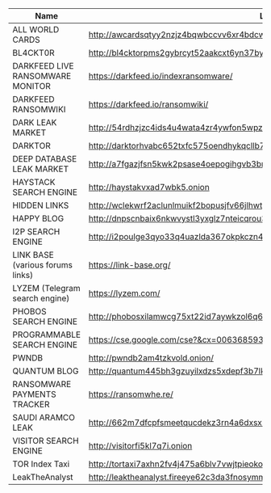|Name|Link|
| ------ | ------ |
|ALL WORLD CARDS| http://awcardsqtyy2nzjz4bqwbccvv6xr4bdcwcgfyewd7gsx5mhh63c2lsad.onion/|
|BL4CKT0R|http://bl4cktorpms2gybrcyt52aakcxt6yn37byb65uama5cimhifcscnqkid.onion/|
|DARKFEED LIVE RANSOMWARE MONITOR|https://darkfeed.io/indexransomware/|
|DARKFEED RANSOMWIKI|https://darkfeed.io/ransomwiki/|
|DARK LEAK MARKET|http://54rdhzjzc4ids4u4wata4zr4ywfon5wpz2ml4q3avelgadpvmdal2vqd.onion/|
|DARKTOR|http://darktorhvabc652txfc575oendhykqcllb7bh7jhhsjduocdlyzdbmqd.onion/|
|DEEP DATABASE LEAK MARKET| http://a7fgazjfsn5kwk2psase4oepogihgvb3bm4enomnyfg52dwghdymeyqd.onion/|
|HAYSTACK SEARCH ENGINE|http://haystakvxad7wbk5.onion|
|HIDDEN LINKS| http://wclekwrf2aclunlmuikf2bopusjfv66jlhwtgbiycy5nw524r6ngioid.onion|
|HAPPY BLOG|http://dnpscnbaix6nkwvystl3yxglz7nteicqrou3t75tpcc5532cztc46qyd.onion/|
|I2P SEARCH ENGINE|http://i2poulge3qyo33q4uazlda367okpkczn4rno2vjfetawoghciae6ygad.onion/|
|LINK BASE (various forums links)|https://link-base.org/|
|LYZEM (Telegram search engine)|https://lyzem.com/|
|PHOBOS SEARCH ENGINE|http://phobosxilamwcg75xt22id7aywkzol6q6rfl2flipcqoc4e4ahima5id.onion|
|PROGRAMMABLE SEARCH ENGINE| https://cse.google.com/cse?&cx=006368593537057042503:efxu7xprihg#gsc.tab=0|
|PWNDB|http://pwndb2am4tzkvold.onion/|
|QUANTUM BLOG|http://quantum445bh3gzuyilxdzs5xdepf3b7lkcupswvkryf3n7hgzpxebid.onion|
|RANSOMWARE PAYMENTS TRACKER| https://ransomwhe.re/|
|SAUDI ARAMCO LEAK|http://662m7dfcpfsmeetqucdekz3rn4a6dxsxbdjwd6iz3rwnogjsj7i3hxad.onion/|
|VISITOR SEARCH ENGINE|http://visitorfi5kl7q7i.onion|
|TOR Index Taxi | http://tortaxi7axhn2fv4j475a6blv7vwjtpieokolfnojwvkhsnj7sgctkqd.onion/ |  
|LeakTheAnalyst |http://leaktheanalyst.fireeye62c3da3fnosymmmcqcty7rl7cjucpbkzaz275a4qs5fgkzhad.onion |  
